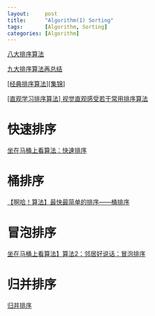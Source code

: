```yaml
---
layout:     post
title:      "Algorithm(1) Sorting"
tags:       [Algorithm, Sorting]
categories: [Algorithm]
---
```


[八大排序算法](http://blog.csdn.net/hguisu/article/details/7776068)

[九大排序算法再总结](http://blog.csdn.net/xiazdong/article/details/8462393)

[[经典排序算法][集锦]](http://www.cnblogs.com/kkun/archive/2011/11/23/2260312.html)

[[直观学习排序算法] 视觉直观感受若干常用排序算法](http://www.blogjava.net/todayx-org/archive/2012/01/08/368091.html)

# 快速排序

[坐在马桶上看算法：快速排序](http://developer.51cto.com/art/201403/430986.htm)

# 桶排序

[【啊哈！算法】最快最简单的排序——桶排序](http://bbs.ahalei.com/thread-4399-1-1.html)

# 冒泡排序

[坐在马桶上看算法】算法2：邻居好说话：冒泡排序](http://ahalei.blog.51cto.com/4767671/1364401)

# 归并排序

[归并排序](http://www.cnblogs.com/jingmoxukong/p/4308823.html)

